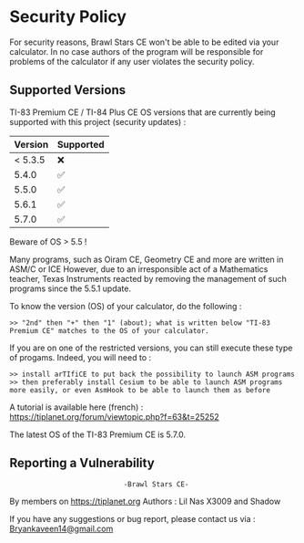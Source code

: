 # Security Policy
For security reasons, Brawl Stars CE won't be able to be edited via your calculator.
In no case authors of the program will be responsible for problems of the calculator if any user violates the security policy.


## Supported Versions

TI-83 Premium CE / TI-84 Plus CE OS versions that are
currently being supported with this project (security updates) :

| Version | Supported          |
| ------- | ------------------ |
| < 5.3.5 | :x:                |
| 5.4.0   | :white_check_mark: |
| 5.5.0   | :white_check_mark: |
| 5.6.1   | :white_check_mark: |
| 5.7.0   | :white_check_mark: |


Beware of OS > 5.5 !

Many programs, such as Oiram CE, Geometry CE and more are written in ASM/C or ICE
However, due to an irresponsible act of a Mathematics teacher, Texas Instruments reacted by removing the management of such programs since the 5.5.1 update.

To know the version (OS) of your calculator, do the following :

	>> "2nd" then "+" then "1" (about); what is written below "TI-83 Premium CE" matches to the OS of your calculator.


If you are on one of the restricted versions, you can still execute these type of progams. Indeed, you will need to :

    >> install arTIfiCE to put back the possibility to launch ASM programs
    >> then preferably install Cesium to be able to launch ASM programs more easily, or even AsmHook to be able to launch them as before
    
A tutorial is available here (french) : https://tiplanet.org/forum/viewtopic.php?f=63&t=25252 

The latest OS of the TI-83 Premium CE is 5.7.0.


## Reporting a Vulnerability
								-Brawl Stars CE-

By members on https://tiplanet.org
Authors : Lil Nas X3009 and Shadow

If you have any suggestions or bug report, please contact us via : Bryankaveen14@gmail.com
